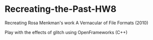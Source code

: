 # Recreating-the-Past-HW8
Recreating Rosa Menkman's work A Vernacular of File Formats (2010)

Play with the effects of glitch using OpenFrameworks (C++)
